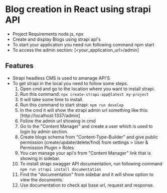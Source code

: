 # Blog creation in React using strapi API

- Project Requirements
    node.js, npx
- Create and display Blogs using strapi api's
- To start your application you need run following command
    npm start
- To access the admin section: [<your_application_url>/admin]

## Features

- Strapi headless CMS is used to amanage API'S
- To get strapi in the local you need to follow some steps.
    1. Open cmd and go to the location where you want to install strapi.
    2. Run this command:
        `npx create-strapi-app@latest my-project`
    3. It will take some time to install.
    4. Run this command to start strapi:
        `npm run develop`
    5. In the cmd it will show the strapi admin url something like this:
        [http://localhost:1337/admin]
    6. Follow the admin url showing in cmd
    7. Go to the "Content Manager" and create a user which is used to login by admin section.
    8. Create blogs schema from "Content-Type-Builder" and give public permission (create/update/delete/find) from settings > User & Permission Plugin > Roles
    9. You can manage your api's from "Content Manager" link that is showing in sidebar.
    10. To install strapi swagger API documentation, run following command
        `npm run strapi install documentation`
    11. Find the "documentation" from sidebar and it will show option to view the documents.
    12. Use documentation to check api base url, request and response.